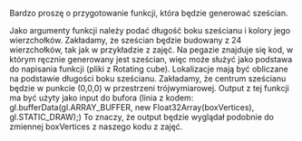 Bardzo proszę o przygotowanie funkcji, która będzie generować sześcian.

Jako argumenty funkcji należy podać długość boku sześcianu i kolory jego wierzchołków. Zakładamy, że sześcian będzie budowany z 24 wierzchołków, tak jak w przykładzie z zajęć. Na pegazie znajduje się kod, w którym ręcznie generowany jest sześcian, więc może służyć jako podstawa do napisania funkcji (pliki z Rotating cube).
Lokalizacje mają być obliczane na podstawie długości boku sześcianu. Zakładamy, że centrum sześcianu będzie w punkcie (0,0,0) w przestrzeni trójwymiarowej.
Output z tej funkcji ma być użyty jako input do bufora (linia z kodem:
gl.bufferData(gl.ARRAY_BUFFER, new Float32Array(boxVertices), gl.STATIC_DRAW);)
To znaczy, że output będzie wyglądał podobnie do zmiennej boxVertices z naszego kodu z zajęć.
